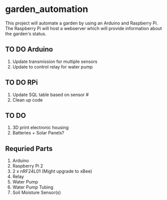 # garden_automation
This project will automate a garden by using an Arduino and Raspberry Pi. The Raspberry Pi will host a webserver which will provide information about the garden's status.

## TO DO Arduino
1. Update transmission for multiple sensors
2. Update to control relay for water pump

## TO DO RPi
1. Update SQL table based on sensor #
2. Clean up code

## TO DO
1. 3D print electronic housing
2. Batteries + Solar Panels?


## Requried Parts
1. Arduino
2. Raspberry Pi 2
3. 2 x nRF24L01 (Might upgrade to xBee)
4. Relay
5. Water Pump
6. Water Pump Tubing
7. Soil Moisture Sensor(s)
